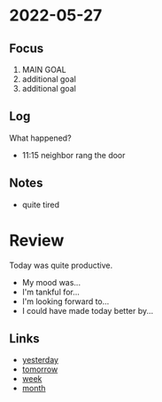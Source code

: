 # 2022-05-27

## Focus
1. MAIN GOAL
2. additional goal
3. additional goal

## Log
What happened?
- 11:15 neighbor rang the door

## Notes
- quite tired

# Review
Today was quite productive.

- My mood was...
- I'm tankful for...
- I'm looking forward to...
- I could have made today better by...

## Links
- [yesterday](calendar/days/2022-05-26.md)
- [tomorrow](calendar/days/2022-05-28.md)
- [week](calendar/weeks/2022-21.md)
- [month](calendar/months/2022-05)
